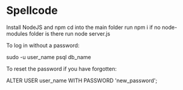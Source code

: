 # Spellcode

Install NodeJS and npm
cd into the main folder
run npm i if no node-modules folder is there
run node server.js


To log in without a password:

sudo -u user_name psql db_name

To reset the password if you have forgotten:

ALTER USER user_name WITH PASSWORD 'new_password';

